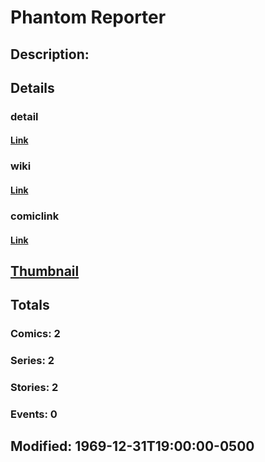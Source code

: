 # Phantom Reporter
## Description: 
## Details
### detail
#### [Link](http://marvel.com/characters/1735/phantom_reporter?utm_campaign=apiRef&utm_source=225578a89fc76f3d20fbffda5d17a88d)
### wiki
#### [Link](http://marvel.com/universe/Phantom%20Reporter?utm_campaign=apiRef&utm_source=225578a89fc76f3d20fbffda5d17a88d)
### comiclink
#### [Link](http://marvel.com/comics/characters/1011419/phantom_reporter?utm_campaign=apiRef&utm_source=225578a89fc76f3d20fbffda5d17a88d)
## [Thumbnail](http://i.annihil.us/u/prod/marvel/i/mg/9/90/4ce5a77f0492c.jpg)
## Totals
### Comics: 2
### Series: 2
### Stories: 2
### Events: 0
## Modified: 1969-12-31T19:00:00-0500